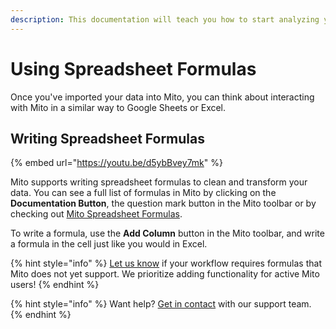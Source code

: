 ```yaml
---
description: This documentation will teach you how to start analyzing your data.
---
```


# Using Spreadsheet Formulas

Once you've imported your data into Mito, you can think about interacting with Mito in a similar way to Google Sheets or Excel.&#x20;

## Writing Spreadsheet Formulas&#x20;

{% embed url="https://youtu.be/d5ybBvey7mk" %}



Mito supports writing spreadsheet formulas to clean and transform your data. You can see a full list of formulas in Mito by clicking on the **Documentation Button**, the question mark button in the Mito toolbar or by checking out [Mito Spreadsheet Formulas](mito-spreadsheet-formulas.md).&#x20;

To write a formula, use the **Add Column** button in the Mito toolbar, and write a formula in the cell just like you would in Excel.&#x20;

{% hint style="info" %}
[Let us know](mailto:aarondr77@gmail.com?subject=Missing%20Functionality) if your workflow requires formulas that  Mito does not yet support. We prioritize adding functionality for active Mito users!
{% endhint %}

{% hint style="info" %}
Want help? [Get in contact](https://discord.com/invite/XdJSZyejJU) with our support team.&#x20;
{% endhint %}
